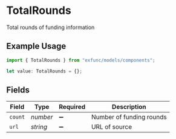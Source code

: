 # TotalRounds

Total rounds of funding information

## Example Usage

```typescript
import { TotalRounds } from "exfunc/models/components";

let value: TotalRounds = {};
```

## Fields

| Field                    | Type                     | Required                 | Description              |
| ------------------------ | ------------------------ | ------------------------ | ------------------------ |
| `count`                  | *number*                 | :heavy_minus_sign:       | Number of funding rounds |
| `url`                    | *string*                 | :heavy_minus_sign:       | URL of source            |
